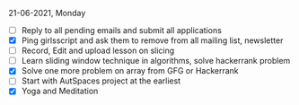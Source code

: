 21-06-2021, Monday

- [ ] Reply to all pending emails and submit all applications
- [X] Ping girlsscript and ask them to remove from all mailing list, newsletter
- [ ] Record, Edit and upload lesson on slicing
- [ ] Learn sliding window technique in algorithms, solve hackerrank problem
- [X] Solve one more problem on array from GFG or Hackerrank
- [ ] Start with AutSpaces project at the earliest
- [X] Yoga and Meditation
